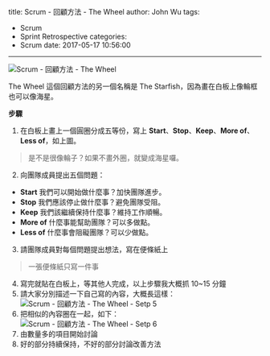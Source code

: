 title: Scrum - 回顧方法 - The Wheel
author: John Wu
tags:
  - Scrum
  - Sprint Retrospective
categories:
  - Scrum
date: 2017-05-17 10:56:00
---
![Scrum - 回顧方法 - The Wheel](/images/pasted-119.png)

The Wheel 這個回顧方法的另一個名稱是 The Starfish，因為畫在白板上像輪框也可以像海星。

<!-- more -->

**步驟**

1. 在白板上畫上一個圓圈分成五等份，寫上 **Start**、**Stop**、**Keep**、**More of**、**Less of**，如上圖。  
 > 是不是很像輪子？如果不畫外圈，就變成海星囉。  
2. 向團隊成員提出五個問題：
 * **Start** 我們可以開始做什麼事？加快團隊進步。  
 * **Stop** 我們應該停止做什麼事？避免團隊受阻。  
 * **Keep** 我們該繼續保持什麼事？維持工作順暢。  
 * **More of** 什麼事能幫助團隊？可以多做點。  
 * **Less of** 什麼事會阻礙團隊？可以少做點。  
3. 請團隊成員對每個問題提出想法，寫在便條紙上  
 > 一張便條紙只寫一件事  
4. 寫完就貼在白板上，等其他人完成，以上步驟我大概抓 10~15 分鐘  
5. 請大家分別描述一下自己寫的內容，大概長這樣： 
![Scrum - 回顧方法 - The Wheel - Setp 5](/images/pasted-120.png)
6. 把相似的內容圈在一起，如下：  
![Scrum - 回顧方法 - The Wheel - Setp 6](/images/pasted-121.png)
7. 由數量多的項目開始討論  
8. 好的部分持續保持，不好的部分討論改善方法  